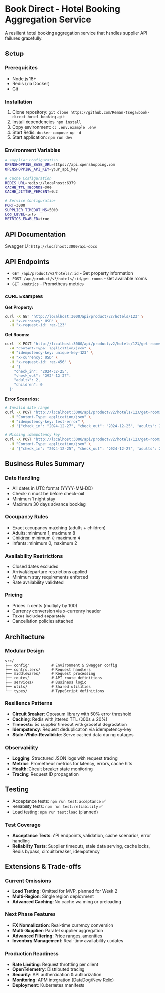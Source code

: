 # Book Direct - Hotel Booking Aggregation Service

A resilient hotel booking aggregation service that handles supplier API failures gracefully.

## Setup

### Prerequisites
- Node.js 18+
- Redis (via Docker)
- Git

### Installation
1. Clone repository: `git clone https://github.com/Reman-tsega/book-direct-hotel-booking.git`
2. Install dependencies: `npm install`
3. Copy environment: `cp .env.example .env`
4. Start Redis: `docker-compose up -d`
5. Start application: `npm run dev`

### Environment Variables
```bash
# Supplier Configuration
OPENSHOPPING_BASE_URL=https://api.openshopping.com
OPENSHOPPING_API_KEY=your_api_key

# Cache Configuration
REDIS_URL=redis://localhost:6379
CACHE_TTL_SECONDS=300
CACHE_JITTER_PERCENT=0.2

# Service Configuration
PORT=3000
SUPPLIER_TIMEOUT_MS=5000
LOG_LEVEL=info
METRICS_ENABLED=true
```

## API Documentation

Swagger UI: `http://localhost:3000/api-docs`

## API Endpoints

- `GET /api/product/v2/hotels/:id` - Get property information
- `POST /api/product/v2/hotels/:id/get-rooms` - Get available rooms
- `GET /metrics` - Prometheus metrics

### cURL Examples

**Get Property:**
```bash
curl -X GET "http://localhost:3000/api/product/v2/hotels/123" \
  -H "x-currency: USD" \
  -H "x-request-id: req-123"
```

**Get Rooms:**
```bash
curl -X POST "http://localhost:3000/api/product/v2/hotels/123/get-rooms" \
  -H "Content-Type: application/json" \
  -H "idempotency-key: unique-key-123" \
  -H "x-currency: USD" \
  -H "x-request-id: req-456" \
  -d '{
    "check_in": "2024-12-25",
    "check_out": "2024-12-27",
    "adults": 2,
    "children": 0
  }'
```

**Error Scenarios:**
```bash
# Invalid date range
curl -X POST "http://localhost:3000/api/product/v2/hotels/123/get-rooms" \
  -H "Content-Type: application/json" \
  -H "idempotency-key: test-error" \
  -d '{"check_in": "2024-12-27", "check_out": "2024-12-25", "adults": 2}'

# Missing idempotency key
curl -X POST "http://localhost:3000/api/product/v2/hotels/123/get-rooms" \
  -H "Content-Type: application/json" \
  -d '{"check_in": "2024-12-25", "check_out": "2024-12-27", "adults": 2}'
```

## Business Rules Summary

### Date Handling
- All dates in UTC format (YYYY-MM-DD)
- Check-in must be before check-out
- Minimum 1 night stay
- Maximum 30 days advance booking

### Occupancy Rules
- Exact occupancy matching (adults + children)
- Adults: minimum 1, maximum 8
- Children: minimum 0, maximum 4
- Infants: minimum 0, maximum 2

### Availability Restrictions
- Closed dates excluded
- Arrival/departure restrictions applied
- Minimum stay requirements enforced
- Rate availability validated

### Pricing
- Prices in cents (multiply by 100)
- Currency conversion via x-currency header
- Taxes included separately
- Cancellation policies attached

## Architecture

### Modular Design
```
src/
├── config/          # Environment & Swagger config
├── controllers/     # Request handlers
├── middlewares/     # Request processing
├── routes/          # API route definitions
├── services/        # Business logic
├── utils/           # Shared utilities
└── types/           # TypeScript definitions
```

### Resilience Patterns
- **Circuit Breaker**: Opossum library with 50% error threshold
- **Caching**: Redis with jittered TTL (300s ± 20%)
- **Timeouts**: 5s supplier timeout with graceful degradation
- **Idempotency**: Request deduplication via idempotency-key
- **Stale-While-Revalidate**: Serve cached data during outages

### Observability
- **Logging**: Structured JSON logs with request tracing
- **Metrics**: Prometheus metrics for latency, errors, cache hits
- **Health**: Circuit breaker state monitoring
- **Tracing**: Request ID propagation

## Testing

- Acceptance tests: `npm run test:acceptance` ✅
- Reliability tests: `npm run test:reliability` ✅
- Load testing: `npm run test:load` (planned)

### Test Coverage
- **Acceptance Tests**: API endpoints, validation, cache scenarios, error handling
- **Reliability Tests**: Supplier timeouts, stale data serving, cache locks, Redis bypass, circuit breaker, idempotency

## Extensions & Trade-offs

### Current Omissions
- **Load Testing**: Omitted for MVP, planned for Week 2
- **Multi-Region**: Single region deployment
- **Advanced Caching**: No cache warming or preloading

### Next Phase Features
- **FX Normalization**: Real-time currency conversion
- **Multi-Supplier**: Parallel supplier aggregation
- **Advanced Filtering**: Price ranges, amenities
- **Inventory Management**: Real-time availability updates

### Production Readiness
- **Rate Limiting**: Request throttling per client
- **OpenTelemetry**: Distributed tracing
- **Security**: API authentication & authorization
- **Monitoring**: APM integration (DataDog/New Relic)
- **Deployment**: Kubernetes manifests
